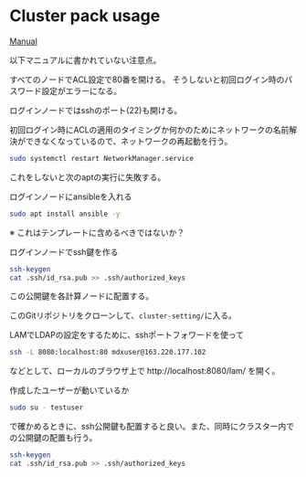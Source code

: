 # Cluster pack usage

[Manual](doc/cluster/Cluster.pdf)

以下マニュアルに書かれていない注意点。

すべてのノードでACL設定で80番を開ける。
そうしないと初回ログイン時のパスワード設定がエラーになる。

ログインノードではsshのポート(22)も開ける。

初回ログイン時にACLの適用のタイミングか何かのためにネットワークの名前解決ができなくなっているので、ネットワークの再起動を行う。
``` bash
sudo systemctl restart NetworkManager.service
```
これをしないと次のaptの実行に失敗する。

ログインノードにansibleを入れる
``` bash
sudo apt install ansible -y
```
※ これはテンプレートに含めるべきではないか？

ログインノードでssh鍵を作る
``` bash
ssh-keygen
cat .ssh/id_rsa.pub >> .ssh/authorized_keys
```
この公開鍵を各計算ノードに配置する。

このGitリポジトリをクローンして、`cluster-setting/`に入る。

LAMでLDAPの設定をするために、sshポートフォワードを使って
``` bash
ssh -L 8080:localhost:80 mdxuser@163.220.177.102
```
などとして、ローカルのブラウザ上で
http://localhost:8080/lam/
を開く。

作成したユーザーが動いているか
``` bash
sudo su - testuser
```
で確かめるときに、ssh公開鍵も配置すると良い。また、同時にクラスター内での公開鍵の配置も行う。
``` bash
ssh-keygen
cat .ssh/id_rsa.pub >> .ssh/authorized_keys
```
